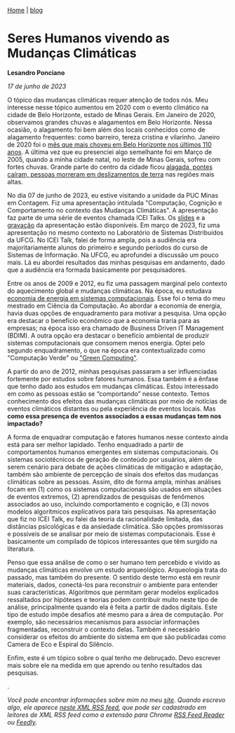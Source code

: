 [Home](https://lesandrop.github.io) | [blog](https://lesandrop.github.io/site/opinion/index.html)


# Seres Humanos vivendo as Mudanças Climáticas

**Lesandro Ponciano**

_17 de junho de 2023_

O tópico das mudanças climáticas requer atenção de todos nós. Meu interesse nesse tópico aumentou em 2020 com o evento climático na cidade de Belo Horizonte, estado de Minas Gerais. Em Janeiro de 2020, observamos grandes chuvas e alagamentos em Belo Horizonte. Nessa ocasião, o alagamento foi bem além dos locais conhecidos como de alagamento frequentes: como barreiro, tereza cristina e vilarinho. Janeiro de 2020 foi o [mês que mais choveu em Belo Horizonte nos últimos 110 anos](https://web.archive.org/web/20230617134016/https://agenciabrasil.ebc.com.br/geral/noticia/2020-01/volume-de-chuvas-em-belo-horizonte-e-o-maior-dos-ultimos-110-anos). A última vez que eu presenciei algo semelhante foi em Março de 2005, quando a minha cidade natal, no leste de Minas Gerais, sofreu com fortes chuvas. Grande parte do centro da cidade ficou [alagada, pontes caíram, pessoas morreram em deslizamentos de terra](https://web.archive.org/web/20230617132047/https://www1.folha.uol.com.br/fsp/cotidian/ff0703200514.htm) nas regiões mais altas.

No dia 07 de junho de 2023, eu estive visitando a unidade da PUC Minas em Contagem. Fiz uma apresentação intitulada "Computação, Cognição e Comportamento no contexto das Mudanças Climáticas". A apresentação faz parte de uma série de eventos chamada ICEI Talks. Os [slides](https://lesandrop.github.io/site/slides/LesandroPonciano-ICEITalk2023.pdf) e a [gravação](https://www.youtube.com/watch?v=KWoeCAm6bGg) da apresentação estão disponíveis. Em março de 2023, fiz uma apresentação no mesmo contexto no Laboratório de Sistemas Distribuídos da UFCG. No ICEI Talk, falei de forma ampla, pois a audiência era majoritariamente alunos do primeiro e segundo períodos do curso de Sistemas de Informação. Na UFCG, eu aprofundei a discussão um pouco mais. Lá eu abordei resultados das minhas pesquisas em andamento, dado que a audiência era formada basicamente por pesquisadores.

Entre os anos de 2009 e 2012, eu fiz uma passagem marginal pelo contexto do aquecimento global e mudanças climáticas. Na época, eu estudava [economia de energia em sistemas computacionais](http://dspace.sti.ufcg.edu.br:8080/jspui/bitstream/riufcg/3486/3/LESANDRO%20PONCIANO%20DOS%20SANTOS%20%e2%80%93%20DISSERTA%c3%87%c3%83O%20%28PPGCC%29%202011.pdf). Esse foi o tema do meu mestrado em Ciência da Computação. Ao abordar a economia de energia, havia duas opções de enquadramento para motivar a pesquisa. Uma opção era destacar o benefício econômico que a economia traria para as empresas; na época isso era chamado de Business Driven IT Management (BDIM). A outra opção era destacar o benefício ambiental de produzir sistemas computacionais que consomem menos energia. Optei pelo segundo enquadramento, o que na época era contextualizado como "Computação Verde" ou ["Green Computing"](https://doi.org/10.1007/s10723-012-9218-3).

A partir do ano de 2012, minhas pesquisas passaram a ser influenciadas fortemente por estudos sobre fatores humanos. Essa também é a ênfase que tenho dado aos estudos em mudanças climáticas. Estou interessado em como as pessoas estão se “comportando” nesse contexto. Temos conhecimento dos efeitos das mudanças climáticas por meio de notícias de eventos climáticos distantes ou pela experiência de eventos locais. Mas **como essa presença de eventos associados a essas mudanças tem nos impactado?**

A forma de enquadrar computação e fatores humanos nesse contexto ainda está para ser melhor lapidado. Tenho enquadrado a partir de comportamentos humanos emergentes em sistemas computacionais. Os sistemas sociotécnicos de geração de conteúdo por usuários, além de serem cenário para debate de ações climáticas de mitigação e adaptação, também são ambiente de percepção de sinais dos efeitos das mudanças climáticas sobre as pessoas. Assim, dito de forma ampla, minhas análises focam em (1) como os sistemas computacionais são usados em situações de eventos extremos, (2) aprendizados de pesquisas de fenômenos associados ao uso, incluindo comportamento e cognição, e (3) novos modelos algorítmicos explicativos para tais pesquisas.  Na apresentação que fiz no ICEI Talk, eu falei da teoria da racionalidade limitada, das distâncias psicológicas e da ansiedade climática. São opções promissoras e possíveis de se analisar por meio de sistemas computacionais. Esse é basicamente um compilado de tópicos interessantes que têm surgido na literatura.

Penso que essa análise de como o ser humano tem percebido e vivido as mudanças climáticas envolve um estudo arqueológico. Arqueologia trata do passado, mas também do presente. O sentido deste termo está em reunir materiais, dados, conectá-los para reconstruir o ambiente para entender suas características. Algoritmos que permitam gerar modelos explicados ressaltados por hipóteses e teorias podem contribuir muito neste tipo de análise, principalmente quando ela é feita a partir de dados digitais. Este tipo de estudo impõe desafios até mesmo para a área de computação. Por exemplo, são necessários mecanismos para associar informações fragmentadas, reconstruir o contexto delas. Também é necessário considerar os efeitos do ambiente do sistema em que são publicadas como Camera de Eco e Espiral do Silêncio.

Enfim, este é um tópico sobre o qual tenho me debruçado. Devo escrever mais sobre ele na medida em que aprendo ou tenho resultados das pesquisas.

.

_Você pode encontrar informações sobre mim no meu [site](https://lesandrop.github.io/). Quando escrevo algo, ele aparece [neste XML RSS feed](https://lesandrop.github.io/site/feed.xml), que pode ser cadastrado em leitores de XML RSS feed como a extensão para Chrome [RSS Feed Reader](https://chrome.google.com/webstore/detail/rss-feed-reader/pnjaodmkngahhkoihejjehlcdlnohgmp) ou [Feedly](https://feedly.com)._
